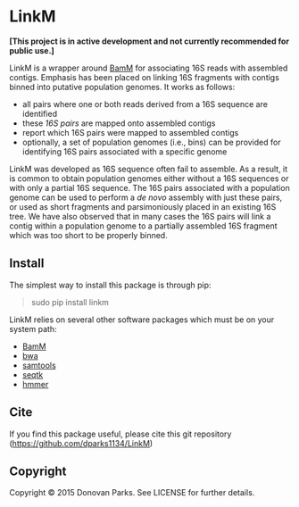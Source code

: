 # LinkM

<b>[This project is in active development and not currently recommended for public use.]</b>

LinkM is a wrapper around [BamM](http://minillinim.github.io/BamM/) for associating 16S reads with assembled contigs. Emphasis has been placed on linking 16S fragments with contigs binned into putative population genomes. It works as follows:

* all pairs where one or both reads derived from a 16S sequence are identified
* these <i>16S pairs</i> are mapped onto assembled contigs
* report which 16S pairs were mapped to assembled contigs
 * optionally, a set of population genomes (i.e., bins) can be provided for identifying 16S pairs associated with a specific genome

LinkM was developed as 16S sequence often fail to assemble. As a result, it is common to obtain population genomes either without a 16S sequences or with only a partial 16S sequence. The 16S pairs associated with a population genome can be used to perform a <i>de novo</i> assembly with just these pairs, or used as short fragments and parsimoniously placed in an existing 16S tree. We have also observed that in many cases the 16S pairs will link a contig within a population genome to a partially assembled 16S fragment which was too short to be properly binned.

## Install

The simplest way to install this package is through pip:
> sudo pip install linkm

LinkM relies on several other software packages which must be on your system path:

* [BamM](http://minillinim.github.io/BamM/)
* [bwa](http://bio-bwa.sourceforge.net/)
* [samtools](http://www.htslib.org/)
* [seqtk](https://github.com/lh3/seqtk)
* [hmmer](http://hmmer.janelia.org/)

## Cite

If you find this package useful, please cite this git repository (https://github.com/dparks1134/LinkM)

## Copyright

Copyright © 2015 Donovan Parks. See LICENSE for further details.
